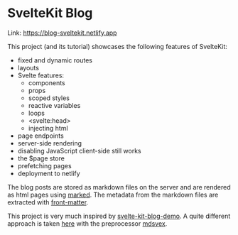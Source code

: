 # SvelteKit Blog

Link: https://blog-sveltekit.netlify.app

This project (and its tutorial) showcases the following features of SvelteKit:

- fixed and dynamic routes
- layouts
- Svelte features:
    - components
    - props
    - scoped styles
    - reactive variables
    - loops
    - &lt;svelte:head&gt;
    - injecting html
- page endpoints
- server-side rendering
- disabling JavaScript client-side still works
- the $page store
- prefetching pages
- deployment to netlify

The blog posts are stored as markdown files on the server and are rendered as html pages using [marked](https://www.npmjs.com/package/marked). The metadata from the markdown files are extracted with [front-matter](https://www.npmjs.com/package/front-matter).

This project is very much inspired by [svelte-kit-blog-demo](https://github.com/svelteland/svelte-kit-blog-demo). A quite different approach is taken [here](https://joshcollinsworth.com/blog/build-static-sveltekit-markdown-blog) with the preprocessor [mdsvex](https://www.npmjs.com/package/mdsvex).
